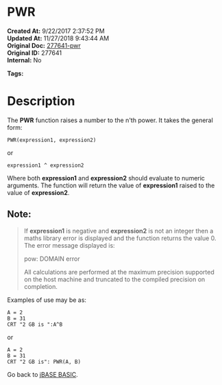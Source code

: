 # PWR

**Created At:** 9/22/2017 2:37:52 PM  
**Updated At:** 11/27/2018 9:43:44 AM  
**Original Doc:** [277641-pwr](https://docs.jbase.com/36868-jbase-basic/277641-pwr)  
**Original ID:** 277641  
**Internal:** No  

**Tags:**
<badge text='mathematical operations' vertical='middle' />

# Description

The **PWR** function raises a number to the n'th power. It takes the general form:

```
PWR(expression1, expression2)
```

or

```
expression1 ^ expression2
```

Where both **expression1** and **expression2** should evaluate to numeric arguments. The function will return the value of **expression1** raised to the value of **expression2**.

## Note: 


> If **expression1** is negative and **expression2** is not an integer then a maths library error is displayed and the function returns the value 0. The error message displayed is:
> 
> pow: DOMAIN error
> 
> All calculations are performed at the maximum precision supported on the host machine and truncated to the compiled precision on completion.


Examples of use may be as:

```
A = 2
B = 31
CRT "2 GB is ":A^B
```

or

```
A = 2
B = 31
CRT "2 GB is": PWR(A, B)
```



Go back to [jBASE BASIC](./../jbase-basic-programmers-reference-guide).

